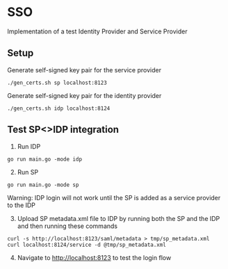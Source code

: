 # SSO

Implementation of a test Identity Provider and Service Provider

## Setup
Generate self-signed key pair for the service provider
```lang=bash
./gen_certs.sh sp localhost:8123
```

Generate self-signed key pair for the identity provider
```lang=bash
./gen_certs.sh idp localhost:8124
```

## Test SP<>IDP integration
1. Run IDP
```
go run main.go -mode idp
```
2. Run SP
```
go run main.go -mode sp
```
Warning: IDP login will not work until the SP is added as a service provider to the IDP

3. Upload SP metadata.xml file to IDP by running both the SP and the IDP and then running these commands
```
curl -s http://localhost:8123/saml/metadata > tmp/sp_metadata.xml
curl localhost:8124/service -d @tmp/sp_metadata.xml
```
4. Navigate to [http://localhost:8123](http://localhost:8123) to test the login flow
